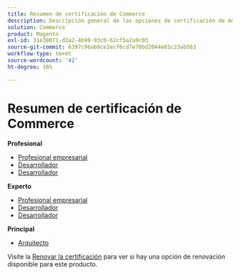 ```yaml
---
title: Resumen de certificación de Commerce
description: Descripción general de las opciones de certificación de Adobe Commerce
solution: Commerce
product: Magento
exl-id: 31e38071-d2a2-4b99-93c0-62cf5a2a9c03
source-git-commit: 6397c96ab0ce2ecf6cd7e70bd2044e01c23ab563
workflow-type: tm+mt
source-wordcount: '42'
ht-degree: 16%

---
```


# Resumen de certificación de Commerce

**Profesional**

* [Profesional empresarial](/help/certifications/ac/ac-p-business.md) <!--AD0-E712-->
* [Desarrollador](/help/certifications/ac/ac-p-developer.md) <!--AD0-E717-->
* [Desarrollador](/help/certifications/ac/ac-p-fedeveloper.md) <!--AD0-E719-->

**Experto**

* [Profesional empresarial](/help/certifications/ac/ac-e-business.md) <!--AD0-E708-->
* [Desarrollador](/help/certifications/ac/ac-e-developer.md) <!--AD0-E716-->
* [Desarrollador](/help/certifications/ac/ac-e-fedeveloper.md) <!--AD0-E710-->

**Principal**

* [Arquitecto](/help/certifications/ac/ac-m-architect.md) <!--AD0-E718-->

Visite la [Renovar la certificación](/help/certifications/renew.md) para ver si hay una opción de renovación disponible para este producto.
